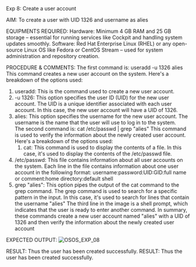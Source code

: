 Exp 8: Create a user account 

AIM:
To create a user with UID 1326 and username as alies

EQUIPMENTS REQUIRED:
Hardware: Minimum 4 GB RAM and 25 GB storage – essential for running services like Cockpit and handling system updates smoothly.
Software: Red Hat Enterprise Linux (RHEL) or any open-source Linux OS like Fedora or CentOS Stream – used for system administration and repository creation.

PROCEDURE & COMMENTS:
The first command is: useradd -u 1326 alies
This command creates a new user account on the system. Here's a breakdown of the options used:
1. useradd: This is the command used to create a new user account. 
2. -u 1326: This option specifies the user ID (UID) for the new user account. The UID is a unique identifier associated with each user account. In this case, the new user account will have a UID of 1326. 
3. alies: This option specifies the username for the new user account. The username is the name that the user will use to log in to the system.   
The second command is: cat /etc/passwd | grep "alies" 
This command is used to verify the information about the newly created user account. Here's a breakdown of the options used: 
	1. cat: This command is used to display the contents of a file. In this case, it's used to display the contents of the /etc/passwd file.
 2. /etc/passwd: This file contains information about all user accounts on the system. Each line in the file contains information about one user account in the following format: username:password:UID:GID:full name or comment:home directory:default shell 
3. grep "alies": This option pipes the output of the cat command to the grep command. The grep command is used to search for a specific pattern in the input. In this case, it's used to search for lines that contain the username "alies"
The third line in the image is a shell prompt, which indicates that the user is ready to enter another command.
In summary, these commands create a new user account named "alies" with a UID of 1326 and then verify the information about the newly created user account

EXPECTED OUTPUT:
![OSOS_EXP_08](https://github.com/user-attachments/assets/85d74f87-7685-46e8-8aad-f34b39ddc5c6)

RESULT:
Thus the user has been created successfully. 
RESULT:
Thus the user has been created successfully. 
